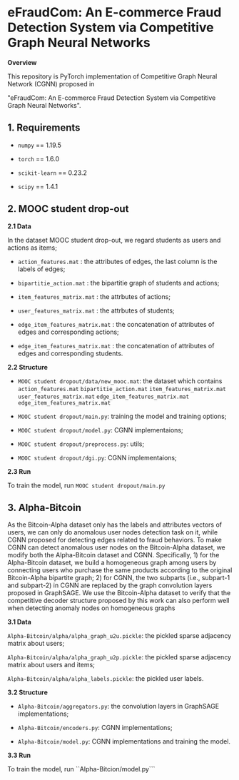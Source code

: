 # eFraudCom: An E-commerce Fraud Detection System via Competitive Graph Neural Networks
**Overview** 

This repository is PyTorch implementation of Competitive Graph Neural Network (CGNN) proposed in 

"eFraudCom: An E-commerce Fraud Detection System via Competitive Graph Neural Networks".

## 1. Requirements

* ```numpy``` == 1.19.5

* ```torch``` == 1.6.0

* ```scikit-learn``` == 0.23.2

* ```scipy``` == 1.4.1

## 2. MOOC student drop-out

**2.1 Data**

In the dataset MOOC student drop-out, we regard students as users and actions as items;

* ```action_features.mat``` : the attributes of edges, the last column is the labels of edges;

* ```bipartitie_action.mat``` : the bipartitie graph of students and actions;

* ```item_features_matrix.mat``` : the attrbutes of actions;

* ```user_features_matrix.mat``` : the attrbutes of students;

* ```edge_item_features_matrix.mat``` : the concatenation of attributes of edges and corresponding actions;

* ```edge_item_features_matrix.mat``` : the concatenation of attributes of edges and corresponding students.

**2.2 Structure**

* ```MOOC student dropout/data/new_mooc.mat```: the dataset which contains ```action_features.mat``` ```bipartitie_action.mat``` ```item_features_matrix.mat``` ```user_features_matrix.mat``` ```edge_item_features_matrix.mat``` ```edge_item_features_matrix.mat```

* ```MOOC student dropout/main.py```: training the model and training options; 

* ```MOOC student dropout/model.py```:  CGNN implementaions;

* ```MOOC student dropout/preprocess.py```: utils;

* ```MOOC student dropout/dgi.py```: CGNN implementaions;


**2.3 Run**

To train the model, run ```MOOC student dropout/main.py```

## 3. Alpha-Bitcoin

As the Bitcoin-Alpha dataset only has the labels and attributes vectors of users, we can only do anomalous user nodes detection task on it, while CGNN proposed for detecting edges related to fraud behaviors. To make CGNN can detect anomalous user nodes on the Bitcoin-Alpha dataset, we modify both the Alpha-Bitcoin dataset and CGNN. Specifically, 1) for the Alpha-Bitcoin dataset, we build a homogeneous graph among users by connecting users who purchase the same products according to the original Bitcoin-Alpha bipartite graph; 2) for CGNN, the two subparts (i.e., subpart-1 and subpart-2) in CGNN are replaced by the graph convolution layers proposed in GraphSAGE. We use the Bitcoin-Alpha dataset to verify that the competitive decoder structure proposed by this work can also perform well when detecting anomaly nodes on homogeneous graphs

**3.1 Data**

```Alpha-Bitcoin/alpha/alpha_graph_u2u.pickle```: the pickled sparse adjacency matrix about users;

```Alpha-Bitcoin/alpha/alpha_graph_u2p.pickle```: the pickled sparse adjacency matrix about users and items;

```Alpha-Bitcoin/alpha/alpha_labels.pickle```: the pickled user labels.

**3.2 Structure**

* ```Alpha-Bitcoin/aggregators.py```: the convolution layers in GraphSAGE implementations;

* ```Alpha-Bitcoin/encoders.py```: CGNN implementations;

* ```Alpha-Bitcoin/model.py```: CGNN implementations and training the model.


**3.3 Run**

To train the model, run ``Alpha-Bitcion/model.py```
